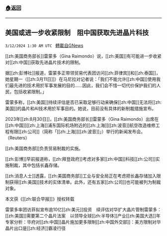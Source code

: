 ###  [:house:返回](README.md)
---


## 美国或进一步收紧限制　阻中国获取先进晶片科技
`3/12/2024 1:30 AM UTC ` [轉載自GNews](https://gnews.org/articles/2385797)

[[zh:美国商务部长]]雷蒙多（Gina Raimondo）说，[[zh:美国]]有可能进一步收紧对[[zh:中国]]获取先进晶片技术的限制。

据[[zh:彭博社]]报道，雷蒙多正带领贸易代表团访问[[zh:菲律宾]]和[[zh:泰国]]，她星期一（[[zh:3月11日]]）在马尼拉对记者说：「我们不能允许[[zh:中国]]使用我们最先进的技术用於军事发展的目的......因此，我们会不惜一切代价保护我们的人民，包括收紧限制。」

雷蒙多称，[[zh:美国]]持续评估是否已采取足够行动来确保[[zh:中国]]无法将[[zh:美国]]的晶片和AI技术用於军事目的。她说，目前没有具体的新制裁措施宣布。

2023年[[zh:8月30日]]，[[zh:美国商务部长]]雷蒙多（Gina Raimondo）出席在[[zh:中国]][[zh:上海]]浦东国际机场附近的[[zh:上海]][[zh:波音]]航空改造维修工程有限[[zh:公司]]（简称「[[zh:上海]][[zh:波音]]」）举行的新闻发布会。（Reuters）

[[zh:美国商务部]]负责贸易制裁的实施。

[[zh:彭博]]早前报道称，[[zh:拜登政府]]考虑对多家[[zh:中国]]科技[[zh:公司]]实施制裁，其中包括长鑫存储。

[[zh:消息人士]]透露，[[zh:美国商务部]]工业与安全局正在考虑把长鑫存储加入限制获得[[zh:美国]]技术的实体清单。此外，还有五家[[zh:公司]]也可能被列为制裁对象。

本文获《[[zh:联合早报]]》授权转载

雷蒙多率团访菲拟宣布逾10亿[[zh:美元]]投资　续评估对华扩大晶片管制雷蒙多：[[zh:美国]]需要第二个晶片法案　以领导全球[[zh:半导体]]产业[[zh:美国大选]]年　专家分析：华府对[[zh:中国]]晶片施加更多限制[[zh:中国外交部]]：美方限制对华晶片出口是[[zh:经济]]霸凌行径
